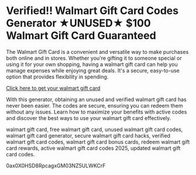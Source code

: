 # Verified!! Walmart Gift Card Codes Generator ★UNUSED★ $100 Walmart Gift Card Guaranteed

The Walmart Gift Card is a convenient and versatile way to make purchases both online and in stores. Whether you're gifting it to someone special or using it for your own shopping, having a walmart gift card can help you manage expenses while enjoying great deals. It's a secure, easy-to-use option that provides flexibility in spending.

[Click here to get your walmart gift card](https://pollosgifts.com/walmart)

With this generator, obtaining an unused and verified walmart gift card has never been easier. The codes are secure, ensuring you can redeem them without any issues. Learn how to maximize your benefits with active codes and discover the best ways to use your walmart gift card effectively.

walmart gift card, free walmart gift card, unused walmart gift card codes, walmart gift card generator, secure walmart gift card hacks, verified walmart gift card codes, walmart gift card bonus cards, redeem walmart gift card rewards, active walmart gift card codes 2025, updated walmart gift card codes.

0ax0X0HSD8RpcagxGM03NZ5ULWKCrF
